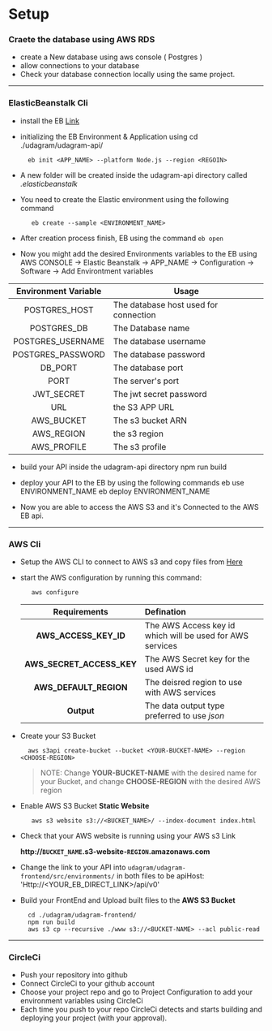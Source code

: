 # Setup

### **Craete the database using AWS RDS**

  * create a New database using aws console ( Postgres )
  * allow connections to your database
  * Check your database connection locally using the same project.


----

### **ElasticBeanstalk Cli**

  * install the EB  [Link](https://github.com/aws/aws-elastic-beanstalk-cli-setup)
  * initializing the EB Environment & Application using
          cd ./udagram/udagram-api/

          eb init <APP_NAME> --platform Node.js --region <REGOIN>

  * A new folder will be created inside the udagram-api directory called _.elasticbeanstalk_
  * You need to create the Elastic environment using the following command

           eb create --sample <ENVIRONMENT_NAME>

  * After creation process finish, EB using the command `` eb open ``
  * Now you might add the desired Environments variables to the EB using
        AWS CONSOLE -> Elastic Beanstalk -> APP_NAME -> Configuration -> Software -> Add Environtment variables


| Environment Variable | Usage |
|:--------------------:| ----- |
| POSTGRES_HOST | The database host used for connection |
| POSTGRES_DB | The Database name |
| POSTGRES_USERNAME | The database username |
| POSTGRES_PASSWORD | The database password |
| DB_PORT | The database port |
| PORT | The server's port |
| JWT_SECRET | The jwt secret password |
| URL | the S3 APP URL |
| AWS_BUCKET | The s3 bucket ARN |
| AWS_REGION | the s3 region |
| AWS_PROFILE | The s3 profile |

  * build your API inside the udagram-api directory
           npm run build
           
  *  deploy your API to the EB by using the following commands
          eb use ENVIRONMENT_NAME
          eb deploy ENVIRONMENT_NAME
          
  * Now you are able to access the AWS S3 and it's Connected to the AWS EB api.

----
### **AWS Cli**
  * Setup the AWS CLI to connect to AWS s3 and copy files from [Here](https://awscli.amazonaws.com/AWSCLIV2.msi)
  * start the AWS configuration by running this command:
  
           aws configure
           
    | Requirements | Defination |
    | :----------: | :--------- |
    |**AWS_ACCESS_KEY_ID**| The AWS Access key id which will be used for AWS services |
    |**AWS_SECRET_ACCESS_KEY** | The AWS Secret key for the used AWS id |
    |**AWS_DEFAULT_REGION** | The deisred region to use with AWS services |
    | **Output** | The data output type preferred to use _json_ |
  
  * Create your S3 Bucket

          aws s3api create-bucket --bucket <YOUR-BUCKET-NAME> --region <CHOOSE-REGION>
          
      > NOTE: Change **YOUR-BUCKET-NAME** with the desired name for your Bucket, and change **CHOOSE-REGION** with the desired AWS region
  
  *  Enable AWS S3 Bucket **Static Website**
  
  		  	aws s3 website s3://<BUCKET_NAME>/ --index-document index.html

  * Check that your AWS website is running using your AWS s3 Link 
 
       **http://`BUCKET_NAME`.s3-website-`REGION`.amazonaws.com**

  * Change the link to your API into ``` udagram/udagram-frontend/src/environments/ ``` in both files to be
          apiHost: 'Http://<YOUR_EB_DIRECT_LINK>/api/v0'
          
  * Build your FrontEnd and Upload built files to the **AWS S3 Bucket**

          cd ./udagram/udagram-frontend/
          npm run build
          aws s3 cp --recursive ./www s3://<BUCKET-NAME> --acl public-read
          

----

### **CircleCi**

* Push your repository into github
* Connect CircleCi to your github account
* Choose your project repo and go to Project Configuration to add your environment variables using CircleCi
* Each time you push to your repo CircleCi detects and starts building and deploying your project (with your approval).
